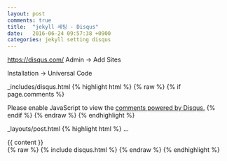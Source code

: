 ```yaml
---
layout: post
comments: true
title:  "jekyll 세팅 - Disqus"
date:   2016-06-24 09:57:38 +0900
categories: jekyll setting disqus
---
```

https://disqus.com/
Admin -> Add Sites

Installation -> Universal Code

_includes/disqus.html
{% highlight html %}
{% raw  %}
{% if page.comments %}
<div id="disqus_thread"></div>
<script>
  /**
   *  RECOMMENDED CONFIGURATION VARIABLES: EDIT AND UNCOMMENT THE SECTION BELOW TO INSERT DYNAMIC VALUES FROM YOUR PLATFORM OR CMS.
   *  LEARN WHY DEFINING THESE VARIABLES IS IMPORTANT: https://disqus.com/admin/universalcode/#configuration-variables
   */
  var disqus_config = function () {
      this.page.url = "https://desty.github.io{{ page.url }}";
      this.page.identifier = "{{ page.id }}";
  };
  (function() {  // DON'T EDIT BELOW THIS LINE
      var d = document, s = d.createElement('script');

      s.src = '//destynation.disqus.com/embed.js';

      s.setAttribute('data-timestamp', +new Date());
      (d.head || d.body).appendChild(s);
  })();
</script>
<noscript>Please enable JavaScript to view the <a href="https://disqus.com/?ref_noscript" rel="nofollow">comments powered by Disqus.</a></noscript>
{% endif %}
{% endraw %}
{% endhighlight %}

_layouts/post.html
{% highlight html %}
...
<div class="post-content" itemprop="articleBody">
  {{ content }}
</div>
{% raw  %}
{% include disqus.html %}
{% endraw %}
{% endhighlight %}
